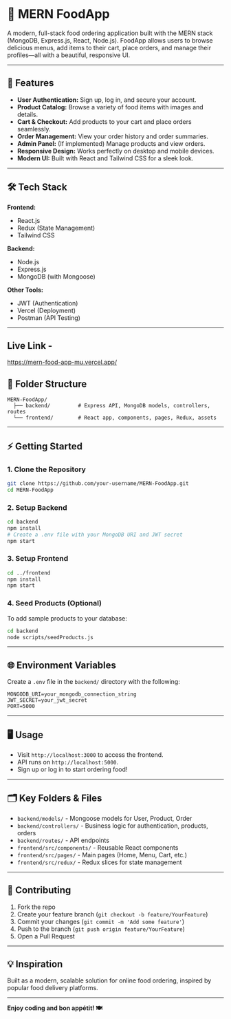# 🍔 MERN FoodApp

A modern, full-stack food ordering application built with the MERN stack (MongoDB, Express.js, React, Node.js). FoodApp allows users to browse delicious menus, add items to their cart, place orders, and manage their profiles—all with a beautiful, responsive UI.

---

## 🚀 Features

- **User Authentication:** Sign up, log in, and secure your account.
- **Product Catalog:** Browse a variety of food items with images and details.
- **Cart & Checkout:** Add products to your cart and place orders seamlessly.
- **Order Management:** View your order history and order summaries.
- **Admin Panel:** (If implemented) Manage products and view orders.
- **Responsive Design:** Works perfectly on desktop and mobile devices.
- **Modern UI:** Built with React and Tailwind CSS for a sleek look.

---

## 🛠️ Tech Stack

**Frontend:**
- React.js
- Redux (State Management)
- Tailwind CSS

**Backend:**
- Node.js
- Express.js
- MongoDB (with Mongoose)

**Other Tools:**
- JWT (Authentication)
- Vercel (Deployment)
- Postman (API Testing)

---

## Live Link - 
https://mern-food-app-mu.vercel.app/

## 📁 Folder Structure

```
MERN-FoodApp/
  ├── backend/         # Express API, MongoDB models, controllers, routes
  └── frontend/        # React app, components, pages, Redux, assets
```

---

## ⚡ Getting Started

### 1. Clone the Repository

```bash
git clone https://github.com/your-username/MERN-FoodApp.git
cd MERN-FoodApp
```

### 2. Setup Backend

```bash
cd backend
npm install
# Create a .env file with your MongoDB URI and JWT secret
npm start
```

### 3. Setup Frontend

```bash
cd ../frontend
npm install
npm start
```

### 4. Seed Products (Optional)

To add sample products to your database:

```bash
cd backend
node scripts/seedProducts.js
```

---

## 🌐 Environment Variables

Create a `.env` file in the `backend/` directory with the following:

```
MONGODB_URI=your_mongodb_connection_string
JWT_SECRET=your_jwt_secret
PORT=5000
```

---

## 🖥️ Usage

- Visit `http://localhost:3000` to access the frontend.
- API runs on `http://localhost:5000`.
- Sign up or log in to start ordering food!

---

## 🗂️ Key Folders & Files

- `backend/models/` - Mongoose models for User, Product, Order
- `backend/controllers/` - Business logic for authentication, products, orders
- `backend/routes/` - API endpoints
- `frontend/src/components/` - Reusable React components
- `frontend/src/pages/` - Main pages (Home, Menu, Cart, etc.)
- `frontend/src/redux/` - Redux slices for state management

---

## 🤝 Contributing

1. Fork the repo
2. Create your feature branch (`git checkout -b feature/YourFeature`)
3. Commit your changes (`git commit -m 'Add some feature'`)
4. Push to the branch (`git push origin feature/YourFeature`)
5. Open a Pull Request


---

## 💡 Inspiration

Built as a modern, scalable solution for online food ordering, inspired by popular food delivery platforms.

---

**Enjoy coding and bon appétit! 🍽️** 
